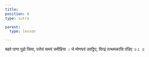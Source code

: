 ```yaml
---
title: 
position: 8
type: sutra

parent:
  type: lesson

---
```


बहवे पाणा पुढो सिया, पत्तेयं समयं समीहिया । 
जे मोणपयं उवट्ठिए, विरइं तत्थमकासि पंडिए ॥ ८ ॥